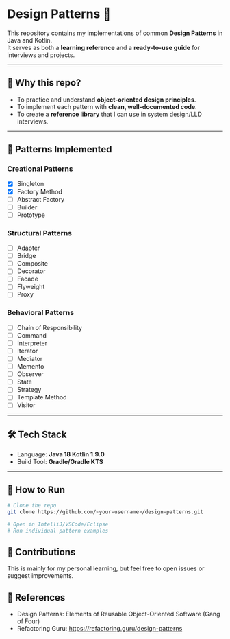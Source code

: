 # Design Patterns 🚀

This repository contains my implementations of common **Design Patterns** in Java and Kotlin.  
It serves as both a **learning reference** and a **ready-to-use guide** for interviews and projects.

---

## 📌 Why this repo?
- To practice and understand **object-oriented design principles**.
- To implement each pattern with **clean, well-documented code**.
- To create a **reference library** that I can use in system design/LLD interviews.

---

## 📂 Patterns Implemented

### Creational Patterns
- [x] Singleton
- [x] Factory Method
- [ ] Abstract Factory
- [ ] Builder
- [ ] Prototype

### Structural Patterns
- [ ] Adapter
- [ ] Bridge
- [ ] Composite
- [ ] Decorator
- [ ] Facade
- [ ] Flyweight
- [ ] Proxy

### Behavioral Patterns
- [ ] Chain of Responsibility
- [ ] Command
- [ ] Interpreter
- [ ] Iterator
- [ ] Mediator
- [ ] Memento
- [ ] Observer
- [ ] State
- [ ] Strategy
- [ ] Template Method
- [ ] Visitor

---

## 🛠️ Tech Stack
- Language: **Java 18 Kotlin 1.9.0**
- Build Tool: **Gradle/Gradle KTS**

---

## 📖 How to Run
```bash
# Clone the repo
git clone https://github.com/<your-username>/design-patterns.git

# Open in IntelliJ/VSCode/Eclipse
# Run individual pattern examples
```

## 🤝 Contributions

This is mainly for my personal learning, but feel free to open issues or suggest improvements.

## 📜 References

- Design Patterns: Elements of Reusable Object-Oriented Software (Gang of Four)
- Refactoring Guru: https://refactoring.guru/design-patterns
